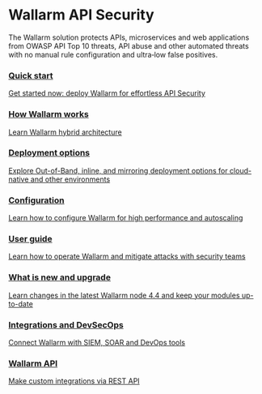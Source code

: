 # Wallarm API Security

The Wallarm solution protects APIs, microservices and web applications from OWASP API Top 10 threats, API abuse and other automated threats with no manual rule configuration and ultra‑low false positives.

<div class="navigation">
<a href="./quickstart/" class="navigation-card">
    <h3>Quick start</h3>
    <p>Get started now: deploy Wallarm for effortless API Security</p>
</a>
<a href="./about-wallarm/overview/" class="navigation-card">
    <h3>How Wallarm works</h3>
    <p>Learn Wallarm hybrid architecture</p>
</a>

<a href="./admin-en/supported-platforms/" class="navigation-card">
    <h3>Deployment options</h3>
    <p>Explore Out-of-Band, inline, and mirroring deployment options for cloud-native and other environments</p>
</a>
<a href="./admin-en/configure-parameters-en/" class="navigation-card">
    <h3>Configuration</h3>
    <p>Learn how to configure Wallarm for high performance and autoscaling</p>
</a>  

<a href="./user-guides/user-intro/" class="navigation-card">
    <h3>User guide</h3>
    <p>Learn how to operate Wallarm and mitigate attacks with security teams</p>
</a>  

<a href="./updating-migrating/what-is-new/" class="navigation-card">
    <h3>What is new and upgrade</h3>
    <p>Learn changes in the latest Wallarm node 4.4 and keep your modules up-to-date</p>
</a>

<a href="./user-guides/settings/integrations/integrations-intro/" class="navigation-card">
    <h3>Integrations and DevSecOps</h3>
    <p>Connect Wallarm with SIEM, SOAR and DevOps tools</p>
</a>

<a href="./api/overview/" class="navigation-card">
    <h3>Wallarm API</h3>
    <p>Make custom integrations via REST API</p>
</a>

</div>